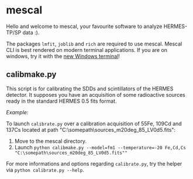 # mescal

Hello and welcome to mescal, your favourite software to analyze HERMES-TP/SP data :).

The packages `lmfit`, `joblib` and `rich` are required to use mescal.
Mescal CLI is best rendered on modern terminal applications. If you are on windows, try it with the [new Windows terminal](https://apps.microsoft.com/store/detail/windows-terminal/9N0DX20HK701)!


## calibmake.py

This script is for calibrating the SDDs and scintillators of the HERMES detector. 
It supposes you have an acquisition of some radioactive sources ready in the standard HERMES 0.5 fits format.

_Example:_

To launch `calibrate.py` over a calibration acquisition of 55Fe, 109Cd and 137Cs located at path  "C:\somepath\sources_m20deg_85_LV0d5.fits":

1. Move to the mescal directory.
2. Launch `python calibmake.py --model=fm1 --temperature=-20 Fe,Cd,Cs "C:\somepath\sources_m20deg_85_LV0d5.fits""`

For more informations and options regarding `calibrate.py`, try the helper via `python calibrate.py --help`.
